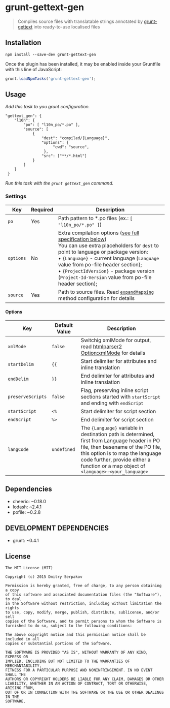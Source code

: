 # grunt-gettext-gen

> Compiles source files with translatable strings annotated by [grunt-gettext](https://github.com/englishtown/grunt-gettext) into ready-to-use localised files

## Installation

```shell
npm install --save-dev grunt-gettext-gen
```

Once the plugin has been installed, it may be enabled inside your Gruntfile with this line of JavaScript:

```js
grunt.loadNpmTasks('grunt-gettext-gen');
```


## Usage

_Add this task to you grunt configuration._
 
```
"gettext_gen": {
    "l10n": {
        "po": [ "l10n_po/*.po" ],
        "source": [
            {
                "dest": "compiled/{Language}",
                "options": {
                     "cwd": "source",
                 },
                "src": ["**/*.html"]
            }
        ]
    }
 }
 ```
 
_Run this task with the `grunt gettext_gen` command._

### Settings

| Key | Required | Description |
| --- | --- | --- |
| `po` | Yes | Path pattern to \*.po files (ex.: `[ "l10n_po/*.po" ]`) |
| `options` | No | Extra compilation options ([see full specification below](#options)) <br />You can use extra placeholders for `dest` to point to language or package version:<br />• `{Language}` - current language (`Language` value from po-file header section);<br />• `{ProjectIdVersion}` - package version (`Project-Id-Version` value from po-file header section); |
| `source` | Yes | Path to source files. Read [`expandMapping`](http://gruntjs.com/api/grunt.file#grunt.file.expandmapping) method configuration for details |


#### Options

| Key | Default Value | Description |
| --- | --- | --- |
| `xmlMode` | `false` | Switchig xmlMode for output, read [htmlparser2 Option:xmlMode](https://github.com/fb55/htmlparser2/wiki/Parser-options#option-xmlmode) for details |
| `startDelim` | `{{` | Start delimiter for attributes and inline translation |
| `endDelim` | `}}` | End delimiter for attributes and inline translation |
| `preserveScripts` | `false` | Flag, preserving inline script sections started with `startScript` and ending with `endScript` |
| `startScript` | `<%` | Start delimiter for script section |
| `endScript` | `%>` | End delimiter for script section |
| `langCode` | `undefined` | The `{Language}` variable in destination path is determined, first from Language header in PO file, then basename of the PO file, this option is to map the language code further, provide either a function or a map object of `<language>:<your_language>` |


## Dependencies

 - cheerio: ~0.18.0
 - lodash: ~2.4.1
 - pofile: ~0.2.8


## DEVELOPMENT DEPENDENCIES
 
 - grunt: ~0.4.1


## License

```
The MIT License (MIT)

Copyright (c) 2015 Dmitry Serpakov

Permission is hereby granted, free of charge, to any person obtaining a copy
of this software and associated documentation files (the "Software"), to deal
in the Software without restriction, including without limitation the rights
to use, copy, modify, merge, publish, distribute, sublicense, and/or sell
copies of the Software, and to permit persons to whom the Software is
furnished to do so, subject to the following conditions:

The above copyright notice and this permission notice shall be included in all
copies or substantial portions of the Software.

THE SOFTWARE IS PROVIDED "AS IS", WITHOUT WARRANTY OF ANY KIND, EXPRESS OR
IMPLIED, INCLUDING BUT NOT LIMITED TO THE WARRANTIES OF MERCHANTABILITY,
FITNESS FOR A PARTICULAR PURPOSE AND NONINFRINGEMENT. IN NO EVENT SHALL THE
AUTHORS OR COPYRIGHT HOLDERS BE LIABLE FOR ANY CLAIM, DAMAGES OR OTHER
LIABILITY, WHETHER IN AN ACTION OF CONTRACT, TORT OR OTHERWISE, ARISING FROM,
OUT OF OR IN CONNECTION WITH THE SOFTWARE OR THE USE OR OTHER DEALINGS IN THE
SOFTWARE.
```
